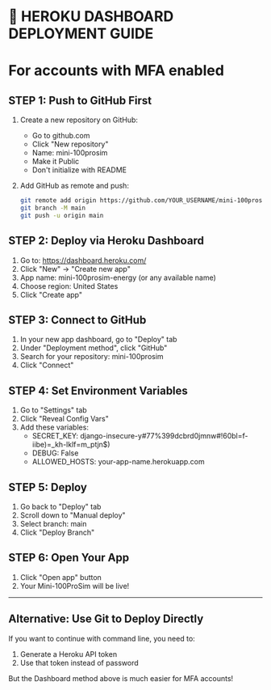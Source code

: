 # 🚀 HEROKU DASHBOARD DEPLOYMENT GUIDE
# For accounts with MFA enabled

## STEP 1: Push to GitHub First

1. Create a new repository on GitHub:
   - Go to github.com
   - Click "New repository"
   - Name: mini-100prosim
   - Make it Public
   - Don't initialize with README

2. Add GitHub as remote and push:
   ```bash
   git remote add origin https://github.com/YOUR_USERNAME/mini-100prosim.git
   git branch -M main
   git push -u origin main
   ```

## STEP 2: Deploy via Heroku Dashboard

1. Go to: https://dashboard.heroku.com/
2. Click "New" → "Create new app"
3. App name: mini-100prosim-energy (or any available name)
4. Choose region: United States
5. Click "Create app"

## STEP 3: Connect to GitHub

1. In your new app dashboard, go to "Deploy" tab
2. Under "Deployment method", click "GitHub"
3. Search for your repository: mini-100prosim
4. Click "Connect"

## STEP 4: Set Environment Variables

1. Go to "Settings" tab
2. Click "Reveal Config Vars"
3. Add these variables:
   - SECRET_KEY: django-insecure-y#77%399dcbrd0jmnw#!60bl=f-iibe)=_kh-lklf=m_ptjn$)
   - DEBUG: False
   - ALLOWED_HOSTS: your-app-name.herokuapp.com

## STEP 5: Deploy

1. Go back to "Deploy" tab
2. Scroll down to "Manual deploy"
3. Select branch: main
4. Click "Deploy Branch"

## STEP 6: Open Your App

1. Click "Open app" button
2. Your Mini-100ProSim will be live!

---

## Alternative: Use Git to Deploy Directly

If you want to continue with command line, you need to:
1. Generate a Heroku API token
2. Use that token instead of password

But the Dashboard method above is much easier for MFA accounts!
